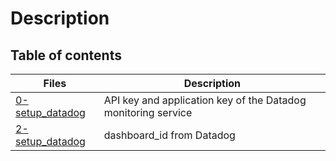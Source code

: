 #  Description
## Table of contents
Files | Description
----- | -----------
[0-setup_datadog](./0-setup_datadog) | API key and application key of the Datadog monitoring service
[2-setup_datadog](./2-setup_datadog) | dashboard_id from Datadog
